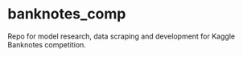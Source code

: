 # banknotes_comp
Repo for model research, data scraping and development for Kaggle Banknotes competition.
